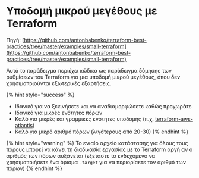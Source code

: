 # Υποδομή μικρού μεγέθους με Terraform

Πηγή: [https://github.com/antonbabenko/terraform-best-practices/tree/master/examples/small-terraform](https://github.com/antonbabenko/terraform-best-practices/tree/master/examples/small-terraform)

Αυτό το παράδειγμα περιέχει κώδικα ως παράδειγμα δόμησης των ρυθμίσεων του Terraform για μια υποδομή μικρού μεγέθους, όπου δεν χρησιμοποιούνται εξωτερικές εξαρτήσεις.

{% hint style="success" %}
* Ιδανικό για να ξεκινήσετε και να αναδιαμορφώσετε καθώς προχωράτε
* Ιδανικό για μικρές ενότητες πόρων
* Καλό για μικρές και γραμμικές ενότητες υποδομής (π.χ. [terraform-aws-atlantis](https://github.com/terraform-aws-modules/terraform-aws-atlantis))
* Καλό για μικρό αριθμό πόρων (λιγότερους από 20-30)&#x20;
{% endhint %}

{% hint style="warning" %}
Το ενιαίο αρχείο κατάστασης για όλους τους πόρους μπορεί να κάνει τη διαδικασία εργασίας με το Terraform αργή αν ο αριθμός των πόρων αυξάνεται (εξετάστε το ενδεχόμενο να χρησιμοποιήσετε ένα όρισμα `-target` για να περιορίσετε τον αριθμό των πόρων)
{% endhint %}
